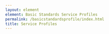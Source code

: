 ```yaml
---
layout: element
element: Basic Standards Service Profiles
permalink: /basicstandardsprofile/index.html
title: Service Profiles
---
```

